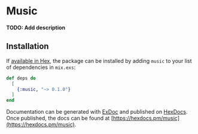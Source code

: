 # Music

**TODO: Add description**

## Installation

If [available in Hex](https://hex.pm/docs/publish), the package can be installed
by adding `music` to your list of dependencies in `mix.exs`:

```elixir
def deps do
  [
    {:music, "~> 0.1.0"}
  ]
end
```

Documentation can be generated with [ExDoc](https://github.com/elixir-lang/ex_doc)
and published on [HexDocs](https://hexdocs.pm). Once published, the docs can
be found at [https://hexdocs.pm/music](https://hexdocs.pm/music).

